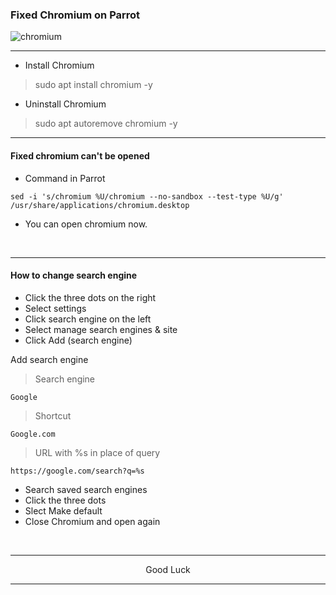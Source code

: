 ### Fixed Chromium on Parrot
![chromium](https://github.com/wahasa/Project/assets/69626847/117de597-339d-48a9-9ea0-7be2bf32d125)

---
* Install Chromium
> sudo apt install chromium -y

* Uninstall Chromium
> sudo apt autoremove chromium -y

---
#### Fixed chromium can't be opened

* Command in Parrot
```
sed -i 's/chromium %U/chromium --no-sandbox --test-type %U/g' /usr/share/applications/chromium.desktop
```

* You can open chromium now.
</br>

---
#### How to change search engine

* Click the three dots on the right
* Select settings
* Click search engine on the left
* Select manage search engines & site
* Click Add (search engine)

Add search engine
> Search engine
```
Google
```

> Shortcut
```
Google.com
```

> URL with %s in place of query
```
https://google.com/search?q=%s
```

* Search saved search engines
* Click the three dots
* Slect Make default
* Close Chromium and open again
</br>

---
<p align="center">Good Luck</p>

---
